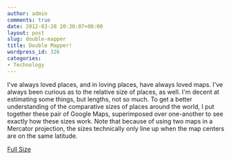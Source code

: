 ```yaml
---
author: admin
comments: true
date: 2012-03-28 20:30:07+00:00
layout: post
slug: double-mapper
title: Double Mapper!
wordpress_id: 326
categories:
- Technology
---
```


I've always loved places, and in loving places, have always loved maps. I've always been curious as to the relative size of places, as well. I'm decent at estimating some things, but lengths, not so much. To get a better understanding of the comparative sizes of places around the world, I put together these pair of Google Maps, superimposed over one-another to see exactly how these sizes work. Note that because of using two maps in a Mercator projection, the sizes technically only line up when the map centers are on the same latitude. 

[Full Size](http://davidsouther.com/projects/doublemap/)  


